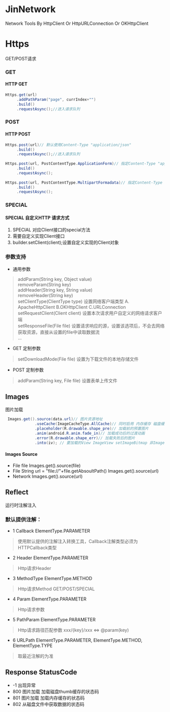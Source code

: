 # JinNetwork
Network Tools By HttpClient Or HttpURLConnection Or OKHttpClient

# Https 
GET/POST请求
### GET
#### HTTP GET
```java
Https.get(url)
     .addPathParam("page", currIndex+"")
     .build()
     .requestAsync();//进入请求队列
```
### POST
#### HTTP POST
```Java
Https.post(url)// 默认使用Content-Type "application/json"
     .build()
     .requestAsync();//进入请求队列
     
Https.post(url, PostContentType.ApplicationForm)// 指定Content-Type "application/x-www-form-urlencoded"
     .build()
     .requestAsync();
   
Https.post(url, PostContentType.MultipartFormadata)// 指定Content-Type "multipart/form-data"
     .build()
     .requestAsync();
```
### SPECIAL
#### SPECIAL 自定义HTTP 请求方式 
1. SPECIAL 对应Client接口的special方法
2. 需要自定义实现Client接口
3. builder.setClient(client);设置自定义实现的Client对象 

### 参数支持
* 通用参数
> addParam(String key, Object value)  
> removeParam(String key)  
> addHeader(String key, String value)  
> removeHeader(String key)  
> setClientType(ClientType type) 设置网络客户端类型 A. ApacheHttpClient B.OKHttpClient C.URLConnection  
> setRequestClient(Client client) 设置本次请求用户自定义的网络请求客户端  
> setResponseFile(File file) 设置请求响应的源，设置该选项后，不会去网络获取资源，直接从设置的file中读取数据流  
> ...  
* GET 定制参数 
> setDownloadMode(File file) 设置为下载文件的本地存储文件  
* POST 定制参数
> addParam(String key, File file) 设置表单上传文件  

## Images 
图片加载
```Java
 Images.get().source(data.url)// 图片资源地址
             .useCache(ImageCacheType.AllCache)// 同时启用 内存缓存 磁盘缓存
             .placeholder(R.drawable.shape_pre)// 加载前的预置图片
             .anim(android.R.anim.fade_in)// 加载成功后的过渡动画
             .error(R.drawable.shape_err)// 加载失败后的图片
             .into(iv); // 要加载的View ImageView setImageBitmap 非ImageView setBackgroundDrawable
```

#### Images Source
* File file Images.get().source(file)
* File String url = "file://"+file.getAbsoultPath() Images.get().source(url)
* Network Images.get().source(url)

## Reflect
运行时注解注入

### 默认提供注解：
* 1 Callback ElementType.PARAMETER
> 使用默认提供的注解注入转换工具，Callback注解类型必须为 HTTPCallback类型 
* 2 Header ElementType.PARAMETER
> Http请求Header 
* 3 MethodType ElementType.METHOD
> Http请求Method GET/POST/SPECIAL 
* 4 Param ElementType.PARAMETER
> Http请求参数 
* 5 PathParam ElementType.PARAMETER
> Http请求路径匹配参数 xxx/{key}/xxx <=> @param(key) 
* 6 URLPath ElementType.PARAMETER, ElementType.METHOD, ElementType.TYPE
> 取最近注解的为准


## Response StatusCode
* -1  出现异常
* 800 图片加载 加载磁盘thumb缓存的状态码
* 801 图片加载 加载内存缓存的状态码
* 802 从磁盘文件中获取数据的状态码
  

